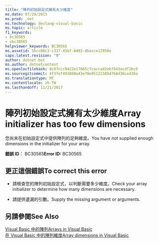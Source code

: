 ```yaml
---
title: "陣列初始設定式擁有太少維度"
ms.date: 07/20/2015
ms.prod: .net
ms.technology: devlang-visual-basic
ms.topic: article
f1_keywords:
- bc30565
- vbc30565
helpviewer_keywords: BC30565
ms.assetid: 56cc00c3-c317-45bf-bd02-dbacce12958e
caps.latest.revision: "9"
author: dotnet-bot
ms.author: dotnetcontent
ms.openlocfilehash: 9c97ccc9422e17865c7caccad2ebf043acdf2bc0
ms.sourcegitcommit: 4f3fef493080a43e70e951223894768d36ce430a
ms.translationtype: MT
ms.contentlocale: zh-TW
ms.lasthandoff: 11/21/2017
---
```

# <a name="array-initializer-has-too-few-dimensions"></a><span data-ttu-id="25e47-102">陣列初始設定式擁有太少維度</span><span class="sxs-lookup"><span data-stu-id="25e47-102">Array initializer has too few dimensions</span></span>
<span data-ttu-id="25e47-103">您尚未在初始設定式中提供陣列的足夠維度。</span><span class="sxs-lookup"><span data-stu-id="25e47-103">You have not supplied enough dimensions in the initializer for your array.</span></span>  
  
 <span data-ttu-id="25e47-104">**錯誤 ID︰** BC30565</span><span class="sxs-lookup"><span data-stu-id="25e47-104">**Error ID:** BC30565</span></span>  
  
## <a name="to-correct-this-error"></a><span data-ttu-id="25e47-105">更正這個錯誤</span><span class="sxs-lookup"><span data-stu-id="25e47-105">To correct this error</span></span>  
  
-   <span data-ttu-id="25e47-106">請檢查您的陣列初始設定式，以判斷需要多少維度。</span><span class="sxs-lookup"><span data-stu-id="25e47-106">Check your array initializer to determine how many dimensions are necessary.</span></span>  
  
-   <span data-ttu-id="25e47-107">請提供遺漏的引數。</span><span class="sxs-lookup"><span data-stu-id="25e47-107">Supply the missing argument or arguments.</span></span>  
  
## <a name="see-also"></a><span data-ttu-id="25e47-108">另請參閱</span><span class="sxs-lookup"><span data-stu-id="25e47-108">See Also</span></span>  
 [<span data-ttu-id="25e47-109">Visual Basic 中的陣列</span><span class="sxs-lookup"><span data-stu-id="25e47-109">Arrays in Visual Basic</span></span>](~/docs/visual-basic/programming-guide/language-features/arrays/index.md)  
 [<span data-ttu-id="25e47-110">在 Visual Basic 中的陣列維度</span><span class="sxs-lookup"><span data-stu-id="25e47-110">Array dimensions in Visual Basic</span></span>](~/docs/visual-basic/programming-guide/language-features/arrays/array-dimensions.md)
